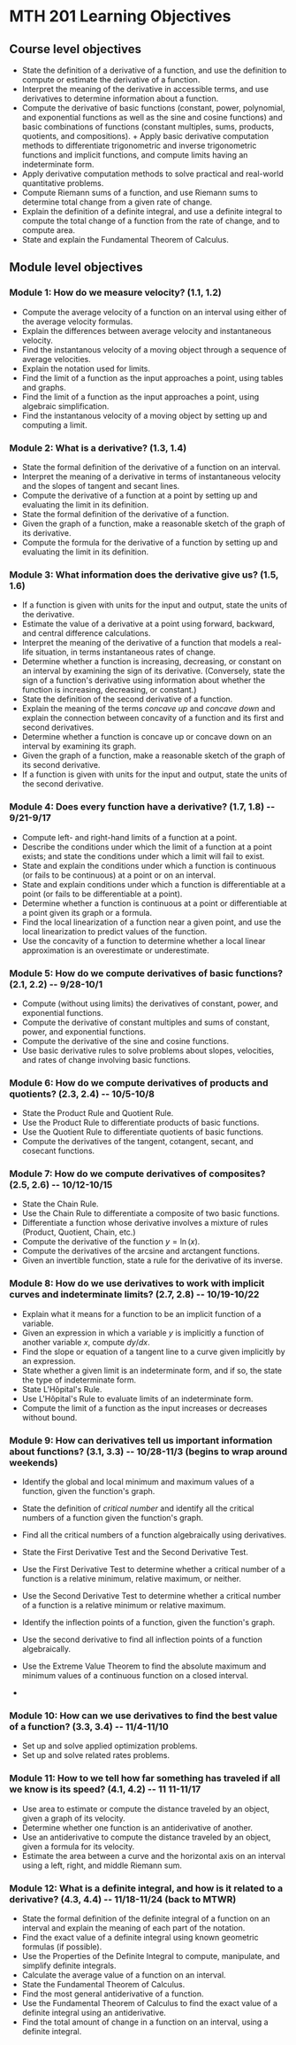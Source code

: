# MTH 201 Learning Objectives

## Course level objectives

+ State the definition of a derivative of a function, and use the definition to compute or estimate the derivative of a function.
+ Interpret the meaning of the derivative in accessible terms, and use derivatives to determine information about a function.
+ Compute the derivative of basic functions (constant, power, polynomial, and exponential functions as well as the sine and cosine functions) and basic combinations of functions (constant multiples, sums, products, quotients, and compositions). + Apply basic derivative computation methods to differentiate trigonometric and inverse trigonometric functions and implicit functions, and compute limits having an indeterminate form.
+ Apply derivative computation methods to solve practical and real-world quantitative problems.
+ Compute Riemann sums of a function, and use Riemann sums to determine total change from a given rate of change.
+ Explain the definition of a definite integral, and use a definite integral to compute the total change of a function from the rate of change, and to compute area.
+ State and explain the Fundamental Theorem of Calculus.

## Module level objectives

### Module 1: How do we measure velocity? (1.1, 1.2)

+ Compute the average velocity of a function on an interval using either of the average velocity formulas.
+ Explain the differences between average velocity and instantaneous velocity.
+ Find the instantanous velocity of a moving object through a sequence of average velocities.
+ Explain the notation used for limits.
+ Find the limit of a function as the input approaches a point, using tables and graphs.
+ Find the limit of a function as the input approaches a point, using algebraic simplification.
+ Find the instantanous velocity of a moving object by setting up and computing a limit.

### Module 2: What is a derivative? (1.3, 1.4)

+ State the formal definition of the derivative of a function on an interval.
+ Interpret the meaning of a derivative in terms of instantaneous velocity and the slopes of tangent and secant lines.
+ Compute the derivative of a function at a point by setting up and evaluating the limit in its definition.
+ State the formal definition of the derivative of a function.
+ Given the graph of a function, make a reasonable sketch of the graph of its derivative.
+ Compute the formula for the derivative of a function by setting up and evaluating the limit in its definition.

### Module 3: What information does the derivative give us? (1.5, 1.6)

+ If a function is given with units for the input and output, state the units of the derivative.
+ Estimate the value of a derivative at a point using forward, backward, and central difference calculations.
+ Interpret the meaning of the derivative of a function that models a real-life situation, in terms instantaneous rates of change.
+ Determine whether a function is increasing, decreasing, or constant on an interval by examining the sign of its derivative. (Conversely, state the sign of a function's derivative using information about whether the function is increasing, decreasing, or constant.)
+ State the definition of the second derivative of a function.
+ Explain the meaning of the terms _concave up_ and _concave down_ and explain the connection between concavity of a function and its first and second derivatives.  
+ Determine whether a function is concave up or concave down on an interval by examining its graph.
+ Given the graph of a function,  make a reasonable sketch of the graph of its second derivative.
+ If a function is given with units for the input and output, state the units of the second derivative.

### Module 4: Does every function have a derivative? (1.7, 1.8) -- 9/21-9/17

+ Compute left- and right-hand limits of a function at a point.
+ Describe the conditions under which the limit of a function at a point exists; and state the conditions under which a limit will fail to exist.
+ State and explain the conditions under which a function is continuous (or fails to be continuous) at a point or on an interval.  
+ State and explain conditions under which a function is differentiable at a point (or fails to be differentiable at a point).
+ Determine whether a function is continuous at a point or differentiable at a point given its graph or a formula.
+ Find the local linearization of a function near a given point, and use the local linearization to predict values of the function.
+ Use the concavity of a function to determine whether a local linear approximation is an overestimate or underestimate.

### Module 5: How do we compute derivatives of basic functions? (2.1, 2.2) -- 9/28-10/1

+ Compute (without using limits) the derivatives of constant, power, and exponential functions.
+ Compute the derivative of constant multiples and sums of constant, power, and exponential functions.
+ Compute the derivative of the sine and cosine functions.
+ Use basic derivative rules to solve problems about slopes, velocities, and rates of change involving basic functions.

### Module 6: How do we compute derivatives of products and quotients? (2.3, 2.4) -- 10/5-10/8

+ State the Product Rule and Quotient Rule.
+ Use the Product Rule to differentiate products of basic functions.
+ Use the Quotient Rule to differentiate quotients of basic functions.
+ Compute the derivatives of the tangent, cotangent, secant, and cosecant functions.

### Module 7: How do we compute derivatives of composites? (2.5, 2.6) -- 10/12-10/15

+ State the Chain Rule.
+ Use the Chain Rule to differentiate a composite of two basic functions.
+ Differentiate a function whose derivative involves a mixture of rules (Product, Quotient, Chain, etc.)
+ Compute the derivative of the function $y = \ln(x)$.
+ Compute the derivatives of the arcsine and arctangent functions.
+ Given an invertible function, state a rule for the derivative of its inverse.  

### Module 8: How do we use derivatives to work with implicit curves and indeterminate limits? (2.7, 2.8) -- 10/19-10/22

+ Explain what it means for a function to be an implicit function of a variable.
+ Given an expression in which a variable $y$ is implicitly a function of another variable $x$, compute $dy/dx$.
+ Find the slope or equation of a tangent line to a curve given implicitly by an expression.
+ State whether a given limit is an indeterminate form, and if so, the state the type of indeterminate form.
+ State L'Hôpital's Rule.
+ Use L'Hôpital's Rule to evaluate limits of an indeterminate form.
+ Compute the limit of a function as the input increases or decreases without bound.

### Module 9: How can derivatives tell us important information about functions? (3.1, 3.3) -- 10/28-11/3 (begins to wrap around weekends)

+ Identify the global and local minimum and maximum values of a function, given the function's graph.
+ State the definition of _critical number_ and identify all the critical numbers of a function given the function's graph.
+ Find all the critical numbers of a function algebraically using derivatives.
+ State the First Derivative Test and the Second Derivative Test.  
+ Use the First Derivative Test to determine whether a critical number of a function is a relative minimum, relative maximum, or neither.
+ Use the Second Derivative Test to determine whether a critical number of a function is a relative minimum or relative maximum.
+ Identify the inflection points of a function, given the function's graph.
+ Use the second derivative to find all inflection points of a function algebraically.
+ Use the Extreme Value Theorem to find the absolute maximum and minimum values of a continuous function on a closed interval.

+

### Module 10: How can we use derivatives to find the best value of a function? (3.3, 3.4) -- 11/4-11/10

+ Set up and solve applied optimization problems.
+ Set up and solve related rates problems.

### Module 11: How to we tell how far something has traveled if all we know is its speed? (4.1, 4.2) -- 11 11-11/17

+ Use area to estimate or compute the distance traveled by an object, given a graph of its velocity.
+ Determine whether one function is an antiderivative of another.
+ Use an antiderivative to compute the distance traveled by an object, given a formula for its velocity.
+ Estimate the area between a curve and the horizontal axis on an interval using a left, right, and middle Riemann sum.

### Module 12: What is a definite integral, and how is it related to a derivative? (4.3, 4.4) -- 11/18-11/24 (back to MTWR)

+ State the formal definition of the definite integral of a function on an interval and explain the meaning of each part of the notation.
+ Find the exact value of a definite integral using known geometric formulas (if possible).
+ Use the Properties of the Definite Integral to compute, manipulate, and simplify definite integrals.
+ Calculate the average value of a function on an interval.
+ State the Fundamental Theorem of Calculus.
+ Find the most general antiderivative of a function.
+ Use the Fundamental Theorem of Calculus to find the exact value of a definite integral using an antiderivative.
+ Find the total amount of change in a function on an interval, using a definite integral.
